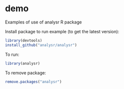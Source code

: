 # demo
Examples of use of analysr R package


Install package to run example (to get the latest version):
```R
library(devtools)
install_github("analysr/analysr")
```

To run:
```R
library(analysr)
```

To remove package:
```R
remove.packages("analysr")
```